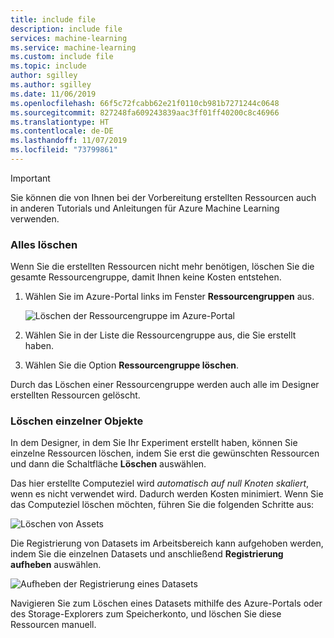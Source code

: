 ```yaml
---
title: include file
description: include file
services: machine-learning
ms.service: machine-learning
ms.custom: include file
ms.topic: include
author: sgilley
ms.author: sgilley
ms.date: 11/06/2019
ms.openlocfilehash: 66f5c72fcabb62e21f0110cb981b7271244c0648
ms.sourcegitcommit: 827248fa609243839aac3ff01ff40200c8c46966
ms.translationtype: HT
ms.contentlocale: de-DE
ms.lasthandoff: 11/07/2019
ms.locfileid: "73799861"
---
```

>[!IMPORTANT]
>Sie können die von Ihnen bei der Vorbereitung erstellten Ressourcen auch in anderen Tutorials und Anleitungen für Azure Machine Learning verwenden.

### <a name="delete-everything"></a>Alles löschen

Wenn Sie die erstellten Ressourcen nicht mehr benötigen, löschen Sie die gesamte Ressourcengruppe, damit Ihnen keine Kosten entstehen.

1. Wählen Sie im Azure-Portal links im Fenster **Ressourcengruppen** aus.
 
   ![Löschen der Ressourcengruppe im Azure-Portal](./media/aml-ui-cleanup/delete-resources.png)

1. Wählen Sie in der Liste die Ressourcengruppe aus, die Sie erstellt haben.

1. Wählen Sie die Option **Ressourcengruppe löschen**.

Durch das Löschen einer Ressourcengruppe werden auch alle im Designer erstellten Ressourcen gelöscht.  

### <a name="delete-individual-assets"></a>Löschen einzelner Objekte

In dem Designer, in dem Sie Ihr Experiment erstellt haben, können Sie einzelne Ressourcen löschen, indem Sie erst die gewünschten Ressourcen und dann die Schaltfläche **Löschen** auswählen.

Das hier erstellte Computeziel wird *automatisch auf null Knoten skaliert*, wenn es nicht verwendet wird. Dadurch werden Kosten minimiert. Wenn Sie das Computeziel löschen möchten, führen Sie die folgenden Schritte aus:

![Löschen von Assets](./media/aml-ui-cleanup/delete-asset.png)

Die Registrierung von Datasets im Arbeitsbereich kann aufgehoben werden, indem Sie die einzelnen Datasets und anschließend **Registrierung aufheben** auswählen.

![Aufheben der Registrierung eines Datasets](./media/aml-ui-cleanup/unregister-dataset.png)

Navigieren Sie zum Löschen eines Datasets mithilfe des Azure-Portals oder des Storage-Explorers zum Speicherkonto, und löschen Sie diese Ressourcen manuell.


